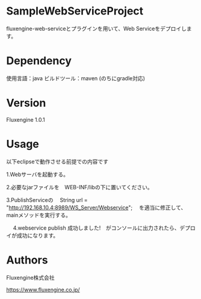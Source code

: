 # SampleWebServiceProject
fluxengine-web-serviceとプラグインを用いて、Web Serviceをデプロイします。

# Dependency
使用言語：java
ビルドツール：maven (のちにgradle対応)

# Version
Fluxengine 1.0.1

# Usage

  以下eclipseで動作させる前提での内容です

  1.Webサーバを起動する。

  2.必要なjarファイルを　WEB-INF/libの下に置いてください。

  3.PublishServiceの
  　String url = "http://192.168.10.4:8989/WS_Server/Webservice";
  　を適当に修正して、mainメソッドを実行する。

  　
   4.webservice publish 成功しました!　がコンソールに出力されたら、デプロイが成功になります。

# Authors
Fluxengine株式会社

https://www.fluxengine.co.jp/
